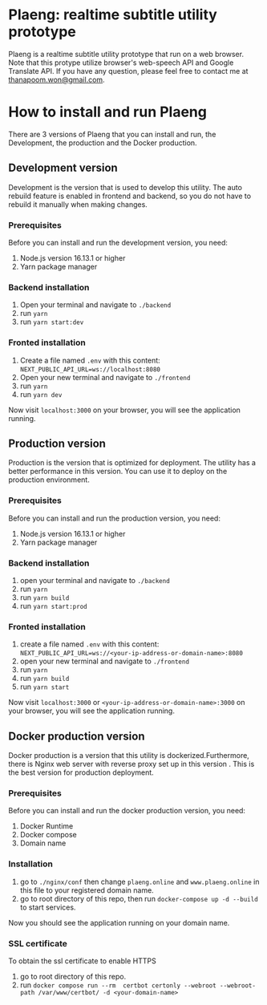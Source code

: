 # Plaeng: realtime subtitle utility prototype
Plaeng is a realtime subtitle utility prototype that run on a web browser. Note that this protype utilize browser's web-speech API and Google Translate API. If you have any question, please feel free to contact me at thanapoom.won@gmail.com.

# How to install and run Plaeng
There are 3 versions of Plaeng that you can install and run, the Development, the production and the Docker production.

## Development version

Development is the version that is used to develop this utility. The auto rebuild feature is enabled in frontend and backend, so you do not have to rebuild it manually when making changes. 

### Prerequisites
Before you can install and run the development version, you need: 

1. Node.js version 16.13.1 or higher
2. Yarn package manager

### Backend installation
1. Open your terminal and navigate to `./backend`
2. run `yarn`
3. run `yarn start:dev`

### Fronted installation
1. Create a file named `.env` with this content:
```NEXT_PUBLIC_API_URL=ws://localhost:8080```
2. Open your new terminal and navigate to `./frontend`
3. run `yarn`
4. run `yarn dev`

Now visit `localhost:3000` on your browser, you will see the application running.

## Production version

Production is the version that is optimized for deployment. The utility has a better performance in this version. You can use it to deploy on the production environment.

### Prerequisites
Before you can install and run the production version, you need: 

1. Node.js version 16.13.1 or higher
2. Yarn package manager

### Backend installation
1. open your terminal and navigate to `./backend`
2. run `yarn`
3. run `yarn build`
4. run `yarn start:prod`

### Fronted installation
1. create a file named `.env` with this content:
```NEXT_PUBLIC_API_URL=ws://<your-ip-address-or-domain-name>:8080```
2. open your new terminal and navigate to `./frontend`
3. run `yarn`
4. run `yarn build`
5. run `yarn start`

Now visit `localhost:3000` or `<your-ip-address-or-domain-name>:3000` on your browser, you will see the application running.

## Docker production version

Docker production is a version that this utility is dockerized.Furthermore, there is Nginx web server with reverse proxy set up in this version . This is the best version for production deployment.

### Prerequisites
Before you can install and run the docker production version, you need:
1. Docker Runtime
2. Docker compose
3. Domain name

### Installation
1. go to `./nginx/conf` then change `plaeng.online` and `www.plaeng.online` in this file to your registered domain name.
2. go to root directory of this repo, then run `docker-compose up -d --build` to start services.

Now you should see the application running on your domain name. 

### SSL certificate

To obtain the ssl certificate to enable HTTPS

1. go to root directory of this repo.
2. run `docker compose run --rm  certbot certonly --webroot --webroot-path /var/www/certbot/ -d <your-domain-name>`